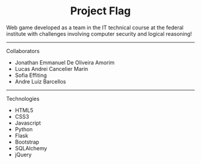 <h1 align='center'>Project Flag</h1>
<p>Web game developed as a team in the IT technical course at the federal institute with challenges involving computer security and logical reasoning!</p>
<hr>
<p>Collaborators</p>
<ul>
    <li>Jonathan Emmanuel De Oliveira Amorim</li>
    <li>Lucas Andrei Cancelier Marin</li>
    <li>Sofia Effiting</li>
    <li>Andre Luiz Barcellos</li>
</ul>
<hr>
<p>Technologies</p>
<ul>
    <li>HTML5</li>
    <li>CSS3</li>
    <li>Javascript</li>
    <li>Python</li>
    <li>Flask</li>
    <li>Bootstrap</li>
    <li>SQLAlchemy</li>
    <li>jQuery</li>
</ul>
